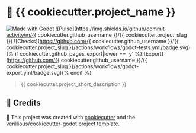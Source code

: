 # 🤖 {{ cookiecutter.project_name }}
[![Made with Godot](https://img.shields.io/badge/Made%20with-Godot-478CBF?style=flat&logo=godot%20engine&logoColor=white)](https://godotengine.org)
![Pulse](https://img.shields.io/github/commit-activity/m/{{ cookiecutter.github_username }}/{{ cookiecutter.project_slug }})
![Checks](https://github.com/{{ cookiecutter.github_username }}/{{ cookiecutter.project_slug }}/actions/workflows/godot-tests.yml/badge.svg)
{% if cookiecutter.github_pages_export|lower == 'y' %}![Export](https://github.com/{{ cookiecutter.github_username }}/{{ cookiecutter.project_slug }}/actions/workflows/godot-export.yml/badge.svg){% endif %}
> {{ cookiecutter.project_short_description }}

## 🙏 Credits

🍪 This project was created with [cookiecutter](https://github.com/audreyr/cookiecutter) and the [verillious/cookiecutter-godot](https://github.com/verillious/cookiecutter-godot) project template.
